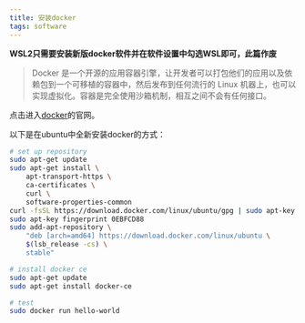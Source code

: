 ```yaml
---
title: 安装docker
tags: software
---
```



**WSL2只需要安装新版docker软件并在软件设置中勾选WSL即可，此篇作废**



>Docker 是一个开源的应用容器引擎，让开发者可以打包他们的应用以及依赖包到一个可移植的容器中，然后发布到任何流行的 Linux 机器上，也可以实现虚拟化。容器是完全使用沙箱机制，相互之间不会有任何接口。

点击进入[docker](https://www.docker.com/)的官网。

以下是在ubuntu中全新安装docker的方式：
```bash
# set up repository
sudo apt-get update
sudo apt-get install \
	apt-transport-https \
	ca-certificates \
	curl \
	software-properties-common
curl -fsSL https://download.docker.com/linux/ubuntu/gpg | sudo apt-key add -
sudo apt-key fingerprint 0EBFCD88
sudo add-apt-repository \
	"deb [arch=amd64] https://download.docker.com/linux/ubuntu \
	$(lsb_release -cs) \
	stable"

# install docker ce
sudo apt-get update
sudo apt-get install docker-ce

# test
sudo docker run hello-world
```

[-_-]:昨晚梦到井